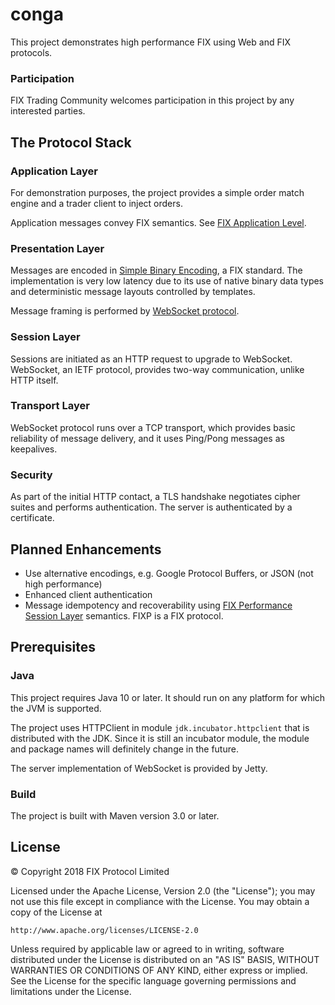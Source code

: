 # conga

This project demonstrates high performance FIX using Web and FIX protocols.

### Participation

FIX Trading Community welcomes participation in this project by any interested parties.

## The Protocol Stack

### Application Layer

For demonstration purposes, the project provides a simple order match engine and a trader client to inject orders.

Application messages convey FIX semantics. See [FIX Application Level](https://www.fixtrading.org/standards/).

### Presentation Layer

Messages are encoded in [Simple Binary Encoding](https://github.com/FIXTradingCommunity/fix-simple-binary-encoding), a FIX standard. The implementation is very low latency due to its use of native binary data types and deterministic message layouts controlled by templates.

Message framing is performed by [WebSocket protocol](https://tools.ietf.org/html/rfc6455).

### Session Layer

Sessions are initiated as an HTTP request to upgrade to WebSocket. WebSocket, an IETF protocol, provides two-way communication, unlike HTTP itself.

### Transport Layer

WebSocket protocol runs over a TCP transport, which provides basic reliability of message delivery, and it uses Ping/Pong messages as keepalives.

### Security

As part of the initial HTTP contact, a TLS handshake negotiates cipher suites and performs authentication. The server is authenticated by a certificate.

## Planned Enhancements

* Use alternative encodings, e.g. Google Protocol Buffers, or JSON (not high performance)
* Enhanced client authentication
* Message idempotency and recoverability using [FIX Performance Session Layer](https://github.com/FIXTradingCommunity/fixp-specification) semantics. FIXP is a FIX protocol.

## Prerequisites

### Java
This project requires Java 10 or later. It should run on any platform for which the JVM is supported.

The project uses HTTPClient in module `jdk.incubator.httpclient` that is distributed with the JDK. Since it is still an incubator module, the module and package names will definitely change in the future.

The server implementation of WebSocket is provided by Jetty.

### Build
The project is built with Maven version 3.0 or later. 

## License
© Copyright 2018 FIX Protocol Limited

Licensed under the Apache License, Version 2.0 (the "License");
you may not use this file except in compliance with the License.
You may obtain a copy of the License at

    http://www.apache.org/licenses/LICENSE-2.0

Unless required by applicable law or agreed to in writing, software
distributed under the License is distributed on an "AS IS" BASIS,
WITHOUT WARRANTIES OR CONDITIONS OF ANY KIND, either express or implied.
See the License for the specific language governing permissions and
limitations under the License.


